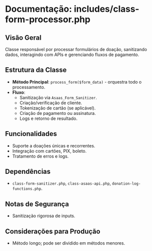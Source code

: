 # Documentação: includes/class-form-processor.php

## Visão Geral
Classe responsável por processar formulários de doação, sanitizando dados, interagindo com APIs e gerenciando fluxos de pagamento.

## Estrutura da Classe
- **Método Principal**: `process_form($form_data)` - orquestra todo o processamento.
- **Fluxo**:
  - Sanitização via `Asaas_Form_Sanitizer`.
  - Criação/verificação de cliente.
  - Tokenização de cartão (se aplicável).
  - Criação de pagamento ou assinatura.
  - Logs e retorno de resultado.

## Funcionalidades
- Suporte a doações únicas e recorrentes.
- Integração com cartões, PIX, boleto.
- Tratamento de erros e logs.

## Dependências
- `class-form-sanitizer.php`, `class-asaas-api.php`, `donation-log-functions.php`.

## Notas de Segurança
- Sanitização rigorosa de inputs.

## Considerações para Produção
- Método longo; pode ser dividido em métodos menores.